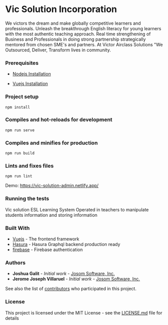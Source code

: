 # Vic Solution Incorporation

We victors the dream and make globally competitive learners and professionals. Unleash the breakthrough English literacy for young learners with the most authentic teaching approach. Real time strengthening of Business and Professionals in doing strong partnership strategically mentored from chosen SME's and partners. At Victor Airclass Solutions "We Outsourced, Deliver, Transform lives in community.

### Prerequisites

- [Nodejs Installation](https://nodejs.org/en/)

- [Vuejs Installation](https://vuejs.org/v2/guide/installation.html)

### Project setup
```
npm install
```

### Compiles and hot-reloads for development
```
npm run serve
```

### Compiles and minifies for production
```
npm run build
```

### Lints and fixes files
```
npm run lint
```

Demo: https://vic-solution-admin.netlify.app/

### Running the tests

Vic solution ESL Learning System Operated in teachers to manipulate students information and storing information


### Built With

* [Vuejs](https://vuejs.org/) - The frontend framework
* [Hasura](http://hasura.io/) - Hasura Graphql backend production ready
* [firebase](https://firebase.google.com/docs/auth) - Firebase authentication


### Authors

* **Joshua Galit** - *Initial work* - [Josom Software, Inc.](https://github.com/acatzk)
* **Jerome Joseph Villaruel** - *Initial work* - [Josom Software, Inc.](https://github.com/veoscript)

See also the list of [contributors](https://github.com/acatzk/esl-learning-admin/graphs/contributors) who participated in this project.

### License

This project is licensed under the MIT License - see the [LICENSE.md](LICENSE.md) file for details